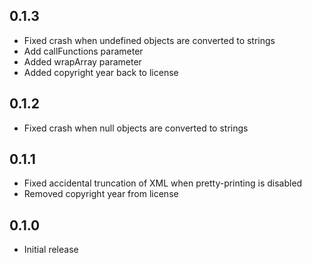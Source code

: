 ## 0.1.3 ##

* Fixed crash when undefined objects are converted to strings
* Add callFunctions parameter
* Added wrapArray parameter
* Added copyright year back to license

## 0.1.2 ##

* Fixed crash when null objects are converted to strings

## 0.1.1 ##

* Fixed accidental truncation of XML when pretty-printing is disabled
* Removed copyright year from license

## 0.1.0 ##

* Initial release